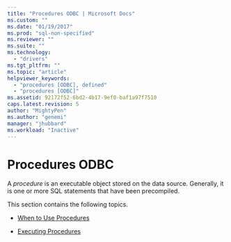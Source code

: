 ```yaml
---
title: "Procedures ODBC | Microsoft Docs"
ms.custom: ""
ms.date: "01/19/2017"
ms.prod: "sql-non-specified"
ms.reviewer: ""
ms.suite: ""
ms.technology: 
  - "drivers"
ms.tgt_pltfrm: ""
ms.topic: "article"
helpviewer_keywords: 
  - "procedures [ODBC], defined"
  - "procedures [ODBC]"
ms.assetid: 92172f52-6bd2-4b17-9ef0-baf1a97f7510
caps.latest.revision: 5
author: "MightyPen"
ms.author: "genemi"
manager: "jhubbard"
ms.workload: "Inactive"
---
```

# Procedures ODBC
A *procedure* is an executable object stored on the data source. Generally, it is one or more SQL statements that have been precompiled.  
  
 This section contains the following topics.  
  
-   [When to Use Procedures](../../../odbc/reference/develop-app/when-to-use-procedures.md)  
  
-   [Executing Procedures](../../../odbc/reference/develop-app/executing-procedures.md)
